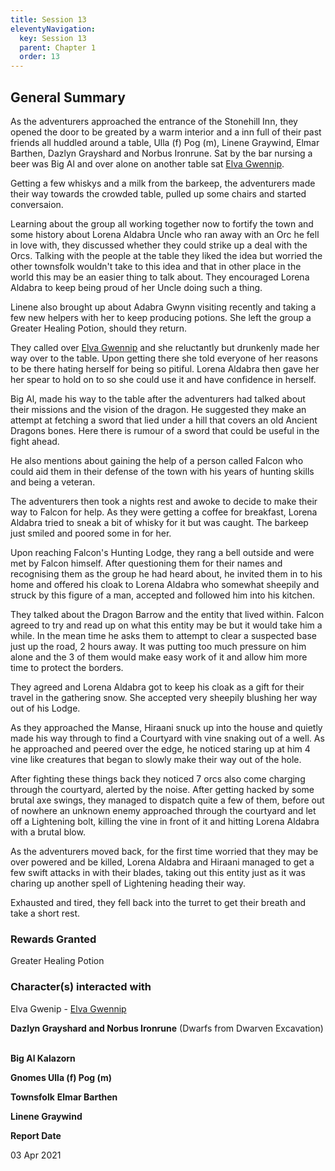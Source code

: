 ```yaml
---
title: Session 13
eleventyNavigation:
  key: Session 13
  parent: Chapter 1
  order: 13
---
```


## General Summary

As the adventurers approached the entrance of the Stonehill Inn, they opened the door to be greated by a warm interior and a inn full of their past friends all huddled around a table, Ulla (f) Pog (m), Linene Graywind, Elmar Barthen, Dazlyn Grayshard and Norbus Ironrune. Sat by the bar nursing a beer was Big Al and over alone on another table sat [Elva Gwennip](/w/vlendir-drusslegend/a/elva-gwennip-person-1).  

 Getting a few whiskys and a milk from the barkeep, the adventurers made their way towards the crowded table, pulled up some chairs and started conversaion.  

 Learning about the group all working together now to fortify the town and some history about Lorena Aldabra Uncle who ran away with an Orc he fell in love with, they discussed whether they could strike up a deal with the Orcs. Talking with the people at the table they liked the idea but worried the other townsfolk wouldn't take to this idea and that in other place in the world this may be an easier thing to talk about. They encouraged Lorena Aldabra to keep being proud of her Uncle doing such a thing.  

 Linene also brought up about Adabra Gwynn visiting recently and taking a few new helpers with her to keep producing potions. She left the group a Greater Healing Potion, should they return.  

 They called over [Elva Gwennip](/w/vlendir-drusslegend/a/elva-gwennip-person-1) and she reluctantly but drunkenly made her way over to the table. Upon getting there she told everyone of her reasons to be there hating herself for being so pitiful. Lorena Aldabra then gave her her spear to hold on to so she could use it and have confidence in herself.  

 Big Al, made his way to the table after the adventurers had talked about their missions and the vision of the dragon. He suggested they make an attempt at fetching a sword that lied under a hill that covers an old Ancient Dragons bones. Here there is rumour of a sword that could be useful in the fight ahead.  

 He also mentions about gaining the help of a person called Falcon who could aid them in their defense of the town with his years of hunting skills and being a veteran.  

 The adventurers then took a nights rest and awoke to decide to make their way to Falcon for help. As they were getting a coffee for breakfast, Lorena Aldabra tried to sneak a bit of whisky for it but was caught. The barkeep just smiled and poored some in for her.  

 Upon reaching Falcon's Hunting Lodge, they rang a bell outside and were met by Falcon himself. After questioning them for their names and recognising them as the group he had heard about, he invited them in to his home and offered his cloak to Lorena Aldabra who somewhat sheepily and struck by this figure of a man, accepted and followed him into his kitchen.  

 They talked about the Dragon Barrow and the entity that lived within. Falcon agreed to try and read up on what this entity may be but it would take him a while. In the mean time he asks them to attempt to clear a suspected base just up the road, 2 hours away. It was putting too much pressure on him alone and the 3 of them would make easy work of it and allow him more time to protect the borders.  

 They agreed and Lorena Aldabra got to keep his cloak as a gift for their travel in the gathering snow. She accepted very sheepily blushing her way out of his Lodge.  

 As they approached the Manse, Hiraani snuck up into the house and quietly made his way through to find a Courtyard with vine snaking out of a well. As he approached and peered over the edge, he noticed staring up at him 4 vine like creatures that began to slowly make their way out of the hole.  

 After fighting these things back they noticed 7 orcs also come charging through the courtyard, alerted by the noise. After getting hacked by some brutal axe swings, they managed to dispatch quite a few of them, before out of nowhere an unknown enemy approached through the courtyard and let off a Lightening bolt, killing the vine in front of it and hitting Lorena Aldabra with a brutal blow.  

 As the adventurers moved back, for the first time worried that they may be over powered and be killed, Lorena Aldabra and Hiraani managed to get a few swift attacks in with their blades, taking out this entity just as it was charing up another spell of Lightening heading their way.  

 Exhausted and tired, they fell back into the turret to get their breath and take a short rest.

### Rewards Granted

Greater Healing Potion

### Character(s) interacted with

Elva Gwenip - [Elva Gwennip](/w/vlendir-drusslegend/a/elva-gwennip-person-1)  

 **Dazlyn Grayshard and Norbus Ironrune** (Dwarfs from Dwarven Excavation)  

 **Big Al Kalazorn**  

 **Gnomes Ulla (f) Pog (m)**  

 **Townsfolk** **Elmar Barthen**  

 **Linene Graywind**

**Report Date**

03 Apr 2021
